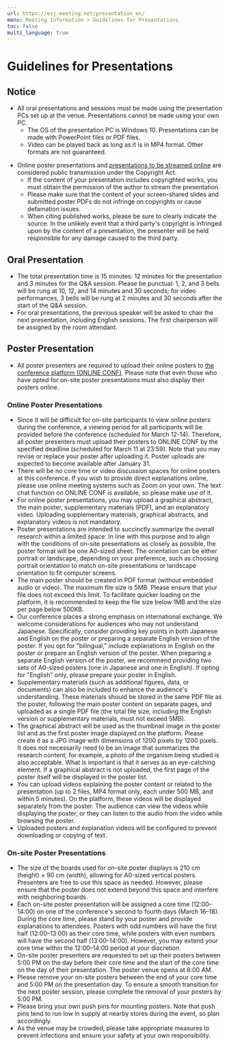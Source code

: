 ```yaml
---
url: https://esj-meeting.net/presentation_en/
menu: Meeting Information > Guidelines for Presentations
toc: false
multi_language: true
---
```


# Guidelines for Presentations

## Notice
- All oral presentations and sessions must be made using the presentation PCs set up at the venue. Presentations cannot be made using your own PC.
	- The OS of the presentation PC is Windows 10. Presentations can be made with PowerPoint files or PDF files.
	- Video can be played back as long as it is in MP4 format. Other formats are not guaranteed.
<!---一端保留>	- Please save the files you will use for your presentation on a USB drive or similar storage device and bring it with you. Note that the venue does not provide USB drives for file transfer.<--->
- Online poster presentations and [presentations to be streamed online](about_en#format-of-the-meeting) are considered public transmission under the Copyright Act.
	- If the content of your presentation includes copyrighted works, you must obtain the permission of the author to stream the presentation.
	- Please make sure that the content of your screen-shared slides and submitted poster PDFs do not infringe on copyrights or cause defamation issues.
	- When citing published works, please be sure to clearly indicate the source. In the unlikely event that a third party's copyright is infringed upon by the content of a presentation, the presenter will be held responsible for any damage caused to the third party.

## Oral Presentation
- The total presentation time is 15 minutes: 12 minutes for the presentation and 3 minutes for the Q&A session. Please be punctual: 1, 2, and 3 bells will be rung at 10, 12, and 14 minutes and 30 seconds; for video performances, 3 bells will be rung at 2 minutes and 30 seconds after the start of the Q&A session.
- For oral presentations, the previous speaker will be asked to chair the next presentation, including English sessions. The first chairperson will be assigned by the room attendant.

## Poster Presentation 

- All poster presenters are required to upload their online posters to [the conference platform (ONLINE CONF)](https://esj72.gakkai.online/). Please note that even those who have opted for on-site poster presentations must also display their posters online.

### Online Poster Presentations

- Since it will be difficult for on-site participants to view online posters during the conference, a viewing period for all participants will be provided before the conference (scheduled for March 12-14). Therefore, all poster presenters must upload their posters to ONLINE CONF by the specified deadline (scheduled for March 11 at 23:59). Note that you may revise or replace your poster after uploading it. Poster uploads are expected to become available after January 31. 
- There will be no core time or video discussion spaces for online posters at this conference. If you wish to provide direct explanations online, please use online meeting systems such as Zoom on your own. The text chat function on ONLINE CONF is available, so please make use of it.
- For online poster presentations, you may upload a graphical abstract, the main poster, supplementary materials (PDF), and an explanatory video. Uploading supplementary materials, graphical abstracts, and explanatory videos is not mandatory.
- Poster presentations are intended to succinctly summarize the overall research within a limited space. In line with this purpose and to align with the conditions of on-site presentations as closely as possible, the poster format will be one A0-sized sheet. The orientation can be either portrait or landscape, depending on your preference, such as choosing portrait orientation to match on-site presentations or landscape orientation to fit computer screens.
- The main poster should be created in PDF format (without embedded audio or video). The maximum file size is 5MB. Please ensure that your file does not exceed this limit. To facilitate quicker loading on the platform, it is recommended to keep the file size below 1MB and the size per page below 500KB.
- Our conference places a strong emphasis on international exchange. We welcome considerations for audiences who may not understand Japanese. Specifically, consider providing key points in both Japanese and English on the poster or preparing a separate English version of the poster. If you opt for "bilingual," include explanations in English on the poster or prepare an English version of the poster. When preparing a separate English version of the poster, we recommend providing two sets of A0-sized posters (one in Japanese and one in English). If opting for "English" only, please prepare your poster in English.
- Supplementary materials (such as additional figures, data, or documents) can also be included to enhance the audience's understanding. These materials should be stored in the same PDF file as the poster, following the main poster content on separate pages, and uploaded as a single PDF file (the total file size, including the English version or supplementary materials, must not exceed 5MB).
- The graphical abstract will be used as the thumbnail image in the poster list and as the first poster image displayed on the platform. Please create it as a JPG image with dimensions of 1200 pixels by 1200 pixels. It does not necessarily need to be an image that summarizes the research content; for example, a photo of the organism being studied is also acceptable. What is important is that it serves as an eye-catching element. If a graphical abstract is not uploaded, the first page of the poster itself will be displayed in the poster list.
- You can upload videos explaining the poster content or related to the presentation (up to 2 files, MP4 format only, each under 500 MB, and within 5 minutes). On the platform, these videos will be displayed separately from the poster. The audience can view the videos while displaying the poster, or they can listen to the audio from the video while browsing the poster.
- Uploaded posters and explanation videos will be configured to prevent downloading or copying of text.

### On-site Poster Presentations

- The size of the boards used for on-site poster displays is 210 cm (height) × 90 cm (width), allowing for A0-sized vertical posters. Presenters are free to use this space as needed. However, please ensure that the poster does not extend beyond this space and interfere with neighboring boards.
- Each on-site poster presentation will be assigned a core time (12:00–14:00) on one of the conference's second to fourth days (March 16–18). During the core time, please stand by your poster and provide explanations to attendees. Posters with odd numbers will have the first half (12:00–13:00) as their core time, while posters with even numbers will have the second half (13:00–14:00). However, you may extend your core time within the 12:00–14:00 period at your discretion. 
- On-site poster presenters are requested to set up their posters between 5:00 PM on the day before their core time and the start of the core time on the day of their presentation. The poster venue opens at 8:00 AM.
- Please remove your on-site posters between the end of your core time and 5:00 PM on the presentation day. To ensure a smooth transition for the next poster session, please complete the removal of your posters by 5:00 PM.
- Please bring your own push pins for mounting posters. Note that push pins tend to run low in supply at nearby stores during the event, so plan accordingly.  
- As the venue may be crowded, please take appropriate measures to prevent infections and ensure your safety at your own responsibility.  

